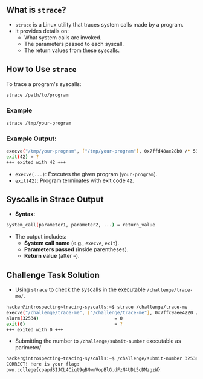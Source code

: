 ## **What is `strace`?**
- `strace` is a Linux utility that traces system calls made by a program.
- It provides details on:
  - What system calls are invoked.
  - The parameters passed to each syscall.
  - The return values from these syscalls.

## **How to Use `strace`**
To trace a program's syscalls:
```sh
strace /path/to/program
```
### **Example**
```bash
strace /tmp/your-program
```

### **Example Output:**
```sh
execve("/tmp/your-program", ["/tmp/your-program"], 0x7ffd48ae28b0 /* 53 vars */) = 0
exit(42) = ?
+++ exited with 42 +++
```

- `execve(...)`: Executes the given program (`your-program`).
- `exit(42)`: Program terminates with exit code `42`.

## Syscalls in Strace Output
- **Syntax:**
```sh
system_call(parameter1, parameter2, ...) = return_value
```

- The output includes:
  - **System call name** (e.g., `execve`, `exit`).
  - **Parameters passed** (inside parentheses).
  - **Return value** (after `=`).

## **Challenge Task Solution**
- Using `strace` to check the syscalls in the executable `/challenge/trace-me/`.
```sh
hacker@introspecting~tracing-syscalls:~$ strace /challenge/trace-me
execve("/challenge/trace-me", ["/challenge/trace-me"], 0x7ffc9aee4220 /* 25 vars */) = 0
alarm(32534)                            = 0
exit(0)                                 = ?
+++ exited with 0 +++
```

- Submitting the number to `/challenge/submit-number` executable as parimeter/
```sh
hacker@introspecting~tracing-syscalls:~$ /challenge/submit-number 32534
CORRECT! Here is your flag:
pwn.college{cpapdSIJCL4Ciqt9gBNwmVopBlG.dFzN4UDL5cDMzgzW}
```
